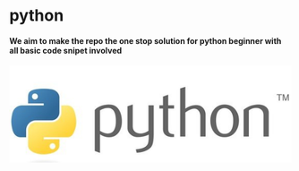 # python
<h4>We aim to make the repo the one stop solution for python beginner with all basic code snipet involved</h4>
<img src="python.jpg">
